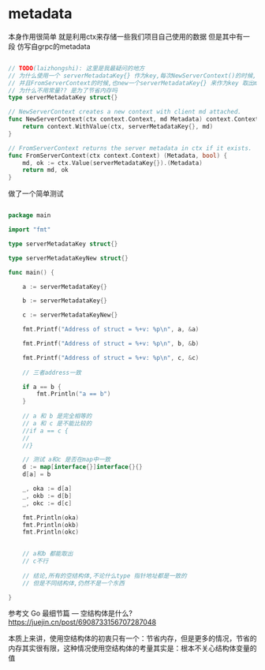 # metadata
本身作用很简单
就是利用ctx来存储一些我们项目自己使用的数据
但是其中有一段
仿写自grpc的metadata

```go

// TODO(laizhongshi): 这里是我最疑问的地方
// 为什么使用一个 serverMetadataKey{} 作为key,每次NewServerContext()的时候,都去new一个struct?
// 并且FromServerContext的时候,也new一个serverMetadataKey{} 来作为key 取出metadata?
// 为什么不用常量?? 是为了节省内存吗
type serverMetadataKey struct{}

// NewServerContext creates a new context with client md attached.
func NewServerContext(ctx context.Context, md Metadata) context.Context {
	return context.WithValue(ctx, serverMetadataKey{}, md)
}

// FromServerContext returns the server metadata in ctx if it exists.
func FromServerContext(ctx context.Context) (Metadata, bool) {
	md, ok := ctx.Value(serverMetadataKey{}).(Metadata)
	return md, ok
}


```


做了一个简单测试

```go

package main

import "fmt"

type serverMetadataKey struct{}

type serverMetadataKeyNew struct{}

func main() {

	a := serverMetadataKey{}

	b := serverMetadataKey{}

	c := serverMetadataKeyNew{}

	fmt.Printf("Address of struct = %+v: %p\n", a, &a)

	fmt.Printf("Address of struct = %+v: %p\n", b, &b)

	fmt.Printf("Address of struct = %+v: %p\n", c, &c)
	
	// 三者address一致

	if a == b {
		fmt.Println("a == b")
	}
	
	// a 和 b 是完全相等的
	// a 和 c 是不能比较的
	//if a == c {
	//	
    //}

	// 测试 a和c 是否在map中一致
	d := map[interface{}]interface{}{}
	d[a] = b

	_, oka := d[a]
	_, okb := d[b]
	_, okc := d[c]

	fmt.Println(oka)
	fmt.Println(okb)
	fmt.Println(okc)

	
	// a和b 都能取出
	// c不行
	
	// 结论,所有的空结构体,不论什么type 指针地址都是一致的
	// 但是不同结构体,仍然不是一个东西

}


```

参考文
Go 最细节篇 — 空结构体是什么?
https://juejin.cn/post/6908733156707287048

本质上来讲，使用空结构体的初衷只有一个：节省内存，但是更多的情况，节省的内存其实很有限，这种情况使用空结构体的考量其实是：根本不关心结构体变量的值
